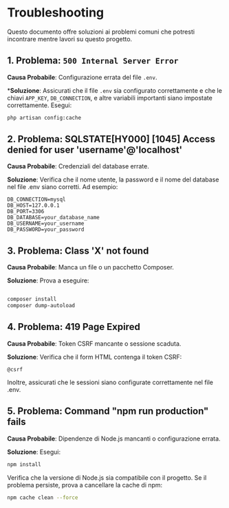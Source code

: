 # Troubleshooting

Questo documento offre soluzioni ai problemi comuni che potresti incontrare mentre lavori su questo progetto.

## 1. Problema: `500 Internal Server Error`

**Causa Probabile**: Configurazione errata del file `.env`.

***Soluzione**: Assicurati che il file `.env` sia configurato correttamente e che le chiavi `APP_KEY`, `DB_CONNECTION`, e altre variabili importanti siano impostate correttamente. Esegui:

```bash
php artisan config:cache
```

## 2. Problema: SQLSTATE[HY000] [1045] Access denied for user 'username'@'localhost'

**Causa Probabile**: Credenziali del database errate.

**Soluzione**: Verifica che il nome utente, la password e il nome del database nel file .env siano corretti. Ad esempio:

```dotenv
DB_CONNECTION=mysql
DB_HOST=127.0.0.1
DB_PORT=3306
DB_DATABASE=your_database_name
DB_USERNAME=your_username
DB_PASSWORD=your_password
```

## 3. Problema: Class 'X' not found

**Causa Probabile**: Manca un file o un pacchetto Composer.

**Soluzione**: Prova a eseguire:

```bash

composer install
composer dump-autoload
```

## 4. Problema: 419 Page Expired

**Causa Probabile**: Token CSRF mancante o sessione scaduta.

**Soluzione**: Verifica che il form HTML contenga il token CSRF:

```blade
@csrf
```

Inoltre, assicurati che le sessioni siano configurate correttamente nel file .env.

## 5. Problema: Command "npm run production" fails

**Causa Probabile**: Dipendenze di Node.js mancanti o configurazione errata.

**Soluzione**: Esegui:

```bash
npm install
```

Verifica che la versione di Node.js sia compatibile con il progetto. Se il problema persiste, prova a cancellare la cache di npm:

```bash
npm cache clean --force
```
